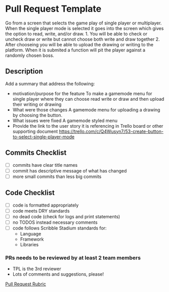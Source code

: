 # Pull Request Template

Go from a screen that selects the game play of single player or multiplayer.
When the single player mode is selected it goes into the screen which gives the option to read, write, and/or draw. 1. You will be able to check or uncheck draw or write but cannot choose both write and draw together 2. After chooseing you will be able to upload the drawing or writing to the platform.
When it is submited a function will pit the player against a randomly chosen boss.

## Description

Add a summary that address the following:

- motivation/purpose for the feature
  To make a gamemode menu for single player where they can choose read write or draw and then upload their writing or drawing
- What were those changes
  A gamemode menu for uploading a drawing by choosing the button.
- What issues were fixed
  A gamemode styled menu
- Provide the link to the user story it is referencing in Trello board or other supporting document
  https://trello.com/c/Q4Wusyn7/53-create-button-to-select-single-player-mode

## Commits Checklist

- [ ] commits have clear title names
- [ ] commit has descriptive message of what has changed
- [ ] more small commits than less big commits

## Code Checklist

- [ ] code is formatted appropriately
- [ ] code meets DRY standards
- [ ] no dead code (check for logs and print statements)
- [ ] no TODOS instead necessary comments
- [ ] code follows Scribble Stadium standards for:
  - Language
  - Framework
  - Libraries

### PRs needs to be reviewed by at least 2 team members

- TPL is the 3rd reviewer
- Lots of comments and suggestions, please!

[Pull Request Rubric](https://www.notion.so/1fc04e4fedeb429ba873b7c68d281707?v=74054da7991341c0bf970f39410c43da)
